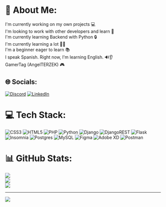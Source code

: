 # 💫 About Me:
I'm currently working on my own projects 💻<br>I'm looking to work with other developers and learn 🤝<br>I'm currently learning Backend with Python 🔒<br>I'm currently learning a lot 🙇‍♂️<br>I'm a beginner eager to learn 📚<br>I speak Spanish. Right now, I'm learning English. 🔊👂<br>GamerTag (AngelTERZEK) 🎮


## 🌐 Socials:
[![Discord](https://img.shields.io/badge/Discord-%237289DA.svg?logo=discord&logoColor=white)](https://discord.gg/ANG玄Lፕ玄RZ玄Ҝ#0020) [![LinkedIn](https://img.shields.io/badge/LinkedIn-%230077B5.svg?logo=linkedin&logoColor=white)](https://www.linkedin.com/in/angelnunez26/) 

# 💻 Tech Stack:
![CSS3](https://img.shields.io/badge/css3-%231572B6.svg?style=for-the-badge&logo=css3&logoColor=white) ![HTML5](https://img.shields.io/badge/html5-%23E34F26.svg?style=for-the-badge&logo=html5&logoColor=white) ![PHP](https://img.shields.io/badge/php-%23777BB4.svg?style=for-the-badge&logo=php&logoColor=white) ![Python](https://img.shields.io/badge/python-3670A0?style=for-the-badge&logo=python&logoColor=ffdd54) ![Django](https://img.shields.io/badge/django-%23092E20.svg?style=for-the-badge&logo=django&logoColor=white) ![DjangoREST](https://img.shields.io/badge/DJANGO-REST-ff1709?style=for-the-badge&logo=django&logoColor=white&color=ff1709&labelColor=gray) ![Flask](https://img.shields.io/badge/flask-%23000.svg?style=for-the-badge&logo=flask&logoColor=white) ![Insomnia](https://img.shields.io/badge/Insomnia-black?style=for-the-badge&logo=insomnia&logoColor=5849BE) ![Postgres](https://img.shields.io/badge/postgres-%23316192.svg?style=for-the-badge&logo=postgresql&logoColor=white) ![MySQL](https://img.shields.io/badge/mysql-%2300f.svg?style=for-the-badge&logo=mysql&logoColor=white) 	![Figma](https://img.shields.io/badge/figma-%23F24E1E.svg?style=for-the-badge&logo=figma&logoColor=white) ![Adobe XD](https://img.shields.io/badge/Adobe%20XD-470137?style=for-the-badge&logo=Adobe%20XD&logoColor=#FF61F6) ![Postman](https://img.shields.io/badge/Postman-FF6C37?style=for-the-badge&logo=postman&logoColor=white)
# 📊 GitHub Stats:
![](https://github-readme-stats.vercel.app/api?username=AngelNunez1&theme=dark&hide_border=false&include_all_commits=true&count_private=false)<br/>
![](https://github-readme-streak-stats.herokuapp.com/?user=AngelNunez1&theme=dark&hide_border=false)<br/>
![](https://github-readme-stats.vercel.app/api/top-langs/?username=AngelNunez1&theme=dark&hide_border=false&include_all_commits=true&count_private=false&layout=compact)

---
[![](https://visitcount.itsvg.in/api?id=AngelNunez1&icon=0&color=12)](https://github.com/AngelNunez1)

